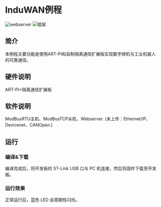 # InduWAN例程
![webserver](https://gitee.com/yuan_heng_heng/InduWAN/blob/main/web.PNG)
![框架](https://gitee.com/yuan_heng_heng/InduWAN/blob/main/框架.PNG)
## 简介

本例程主要功能是使用ART-PI和自制隔离通信扩展板实现数字焊机与工业机器人的可靠通信。

## 硬件说明
ART-PI+隔离通信扩展板

## 软件说明
ModBusRTU主机、ModBusTCP从机、Webserver.
(未上传：Ethernet/IP、Devicenet、CANOpen.)

## 运行
### 编译&下载

编译完成后，将开发板的 ST-Link USB 口与 PC 机连接，然后将固件下载至开发板。

### 运行效果

正常运行后，蓝色 LED 会周期性闪烁。

